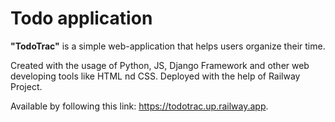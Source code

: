 # Todo application
**"TodoTrac"** is a simple web-application that helps users organize their time.

Created with the usage of Python, JS, Django Framework and other web developing tools like HTML nd CSS.
Deployed with the help of Railway Project.

Available by following this link: https://todotrac.up.railway.app.
